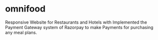 # omnifood
Responsive Website for Restaurants and Hotels with Implemented the Payment Gateway system of Razorpay to make Payments for purchasing any meal plans.
